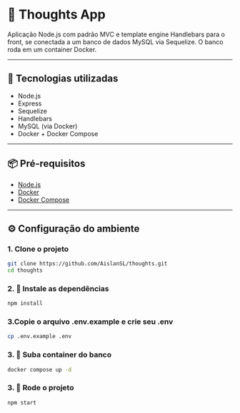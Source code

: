 # 🧠 Thoughts App

Aplicação Node.js com padrão MVC e template engine Handlebars para o front, se conectada a um banco de dados MySQL via Sequelize. O banco roda em um container Docker.

---

## 🚀 Tecnologias utilizadas

- Node.js
- Express
- Sequelize
- Handlebars
- MySQL (via Docker)
- Docker + Docker Compose

---

## 📦 Pré-requisitos

- [Node.js](https://nodejs.org/)
- [Docker](https://www.docker.com/)
- [Docker Compose](https://docs.docker.com/compose/)

---

## ⚙️ Configuração do ambiente

### 1. Clone o projeto

```bash
git clone https://github.com/AislanSL/thoughts.git
cd thoughts
```

### 2. 📂 Instale as dependências
```bash
npm install
```

### 3.Copie o arquivo .env.example e crie seu .env
```bash
cp .env.example .env
```

### 3. 🐳 Suba container do banco
```bash
docker compose up -d
```

### 3. 🚀 Rode o projeto
```bash
npm start
```

